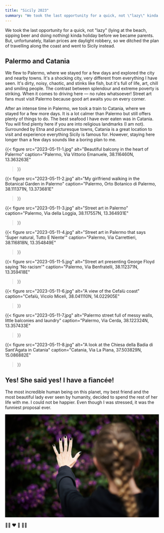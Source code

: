 ```yaml
---
title: "Sicily 2023"
summary: "We took the last opportunity for a quick, not \"lazy\" kinda holiday before we became parents. But, unfortunately, Italian prices are daylight robbery, so we ditched the plan of travelling along the coast and went to Sicily instead."
---
```


We took the last opportunity for a quick, not "lazy" (lying at the beach, sipping beer and doing nothing) kinda holiday before we became parents. But, unfortunately, Italian prices are daylight robbery, so we ditched the plan of travelling along the coast and went to Sicily instead.

## Palermo and Catania

We flew to Palermo, where we stayed for a few days and explored the city and nearby towns. It's a shocking city, very different from everything I have seen. It's dirty, noisy, chaotic, and stinks like fish, but it's full of life, art, chill and smiling people. The contrast between splendour and extreme poverty is striking. When it comes to driving here — no rules whatsoever! Street art fans must visit Palermo because good art awaits you on every corner.

After an intense time in Palermo, we took a train to Catania, where we stayed for a few more days. It is a lot calmer than Palermo but still offers plenty of things to do. The best seafood I have ever eaten was in Catania. You will find plenty here if you are into religious landmarks (I am not). Surrounded by Etna and picturesque towns, Catania is a great location to visit and experience everything Sicily is famous for. However, staying here longer than a few days sounds like a boring plan to me.

{{< figure
  src="2023-05-11-1.jpg"
  alt="Beautiful balcony in the heart of Palermo"
  caption="Palermo, Via Vittorio Emanuele, 38.116460N, 13.363263E"
>}}

{{< figure
  src="2023-05-11-2.jpg"
  alt="My girlfriend walking in the Botanical Garden in Palermo"
  caption="Palermo, Orto Botanico di Palermo, 38.111371N, 13.373681E"
>}}

{{< figure
  src="2023-05-11-3.jpg"
  alt="Street art in Palermo"
  caption="Palermo, Via della Loggia, 38.117557N, 13.364931E"
>}}

{{< figure
  src="2023-05-11-4.jpg"
  alt="Street art in Palermo that says 'Super natural, Tutto E Niente'"
  caption="Palermo, Via Carrettieri, 38.116818N, 13.354849E"
>}}

{{< figure
  src="2023-05-11-5.jpg"
  alt="Street art presenting George Floyd saying 'No racism'"
  caption="Palermo, Via Benfratelli, 38.112371N, 13.359418E"
>}}

{{< figure
  src="2023-05-11-6.jpg"
  alt="A view of the Cefalù coast"
  caption="Cefalù, Vicolo Miceli, 38.041110N, 14.022905E"
>}}

{{< figure
  src="2023-05-11-7.jpg"
  alt="Palermo street full of messy walls, little balconies and laundry"
  caption="Palermo, Via Cerda, 38.122324N, 13.357433E"
>}}

{{< figure
  src="2023-05-11-8.jpg"
  alt="A look at the Chiesa della Badia di Sant'Agata in Catania"
  caption="Catania, Via La Piana, 37.503829N, 15.086882E"
>}}


## Yes! She said yes! I have a fiancée!

The most incredible human being on this planet, my best friend and the most beautiful lady ever seen by humanity, decided to spend the rest of her life with me. I could not be happier. Even though I was stressed, it was the funniest proposal ever.

![My fiancée's hand, adorned with an engagement ring](2023-05-11-9.jpg)

🙍‍♂️ ♥️ 💍 🙍‍♀️
